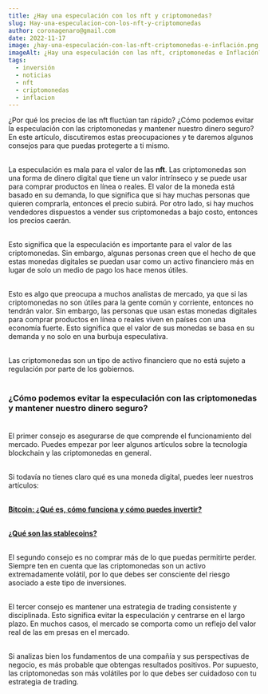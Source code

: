 ```yaml
---
title: ¿Hay una especulación con los nft y criptomonedas?
slug: Hay-una-especulacion-con-los-nft-y-criptomonedas
author: coronagenaro@gmail.com
date: 2022-11-17
image: ¿hay-una-especulación-con-las-nft-criptomonedas-e-inflación.png
imageAlt: ¿Hay una especulación con las nft, criptomonedas e Inflación?
tags:
  - inversión
  - noticias
  - nft
  - criptomonedas
  - inflacion
---
```

¿Por qué los precios de las nft fluctúan tan rápido? ¿Cómo podemos evitar la especulación con las criptomonedas y mantener nuestro dinero seguro? En este artículo, discutiremos estas preocupaciones y te daremos algunos consejos para que puedas protegerte a ti mismo.<br/><br/>

La especulación es mala para el valor de las **nft**. Las criptomonedas son una forma de dinero digital que tiene un valor intrínseco y se puede usar para comprar productos en línea o reales. El valor de la moneda está basado en su demanda, lo que significa que si hay muchas personas que quieren comprarla, entonces el precio subirá. Por otro lado, si hay muchos vendedores dispuestos a vender sus criptomonedas a bajo costo, entonces los precios caerán.<br/><br/>

Esto significa que la especulación es importante para el valor de las criptomonedas. Sin embargo, algunas personas creen que el hecho de que estas monedas digitales se puedan usar como un activo financiero más en lugar de solo un medio de pago los hace menos útiles.<br/><br/>

Esto es algo que preocupa a muchos analistas de mercado, ya que si las criptomonedas no son útiles para la gente común y corriente, entonces no tendrán valor. Sin embargo, las personas que usan estas monedas digitales para comprar productos en línea o reales viven en países con una economía fuerte. Esto significa que el valor de sus monedas se basa en su demanda y no solo en una burbuja especulativa.<br/><br/>

Las criptomonedas son un tipo de activo financiero que no está sujeto a regulación por parte de los gobiernos. <br/><br/>

### **¿Cómo podemos evitar la especulación con las criptomonedas y mantener nuestro dinero seguro?**<br/><br/>

El primer consejo es asegurarse de que comprende el funcionamiento del mercado. Puedes empezar por leer algunos artículos sobre la tecnología blockchain y las criptomonedas en general. <br/><br/>

Si todavía no tienes claro qué es una moneda digital, puedes leer nuestros artículos:<br/><br/>

**[Bitcoin: ¿Qué es, cómo funciona y cómo puedes invertir?](https://www.oasisfinanciero.mx/blog/2021-06-19/que-es-bitcoin/)**<br/><br/>

**[¿Qué son las stablecoins?](https://www.oasisfinanciero.mx/blog/2022-10-15/que-son-las-stablecoins/)**<br/><br/>

﻿﻿El segundo consejo es no comprar más de lo que puedas permitirte perder. Siempre ten en cuenta que las criptomonedas son un activo extremadamente volátil, por lo que debes ser consciente del riesgo asociado a este tipo de inversiones.<br/><br/>

El tercer consejo es mantener una estrategia de trading consistente y disciplinada. Esto significa evitar la especulación y centrarse en el largo plazo. En muchos casos, el mercado se comporta como un reflejo del valor real de las em presas en el mercado.<br/><br/>

Si analizas bien los fundamentos de una compañía y sus perspectivas de negocio, es más probable que obtengas resultados positivos. Por supuesto, las criptomonedas son más volátiles por lo que debes ser cuidadoso con tu estrategia de trading.<br/><br/>

<!--EndFragment-->